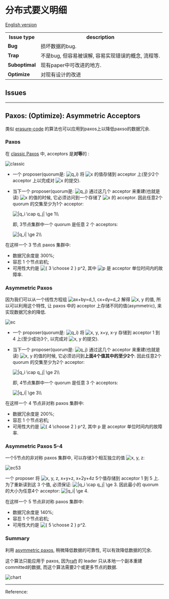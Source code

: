 # 分布式要义明细

[English version](README.md)

<!-- DO NOT EDIT README.md directly. It is built from [src/README.md](src/README.md). -->

<table>
<tr class="header">
<th>Issue type</th>
<th>description</th>
</tr>
<tr class="odd">
<td><strong>Bug</strong></td>
<td>损坏数据的bug.</td>
</tr>
<tr class="even">
<td><strong>Trap</strong></td>
<td>不是bug, 但容易被误解, 容易实现错误的概念, 流程等.</td>
</tr>
<tr class="odd">
<td><strong>Suboptimal</strong></td>
<td>现有paper中可改进的地方.</td>
</tr>
<tr class="even">
<td><strong>Optimize</strong></td>
<td>对现有设计的改进</td>
</tr>
</table>

## Issues

<!-- START doctoc generated TOC please keep comment here to allow auto update -->

<!-- DON'T EDIT THIS SECTION, INSTEAD RE-RUN doctoc TO UPDATE -->

<!-- END doctoc generated TOC please keep comment here to allow auto update -->

<!-- #### List -->

---

## Paxos: (Optimize): Asymmetric Acceptors

类似 [erasure-code](https://en.wikipedia.org/wiki/Erasure_code) 的算法也可以应用到paxos上以降低paxso的数据冗余.

### Paxos

在 [classic Paxos](http://lamport.azurewebsites.net/pubs/pubs.html#paxos-simple) 中, acceptors 是**对等**的 :

![classic](https://cdn.jsdelivr.net/gh/drmingdrmer/consensus-bugs@main-wechat-asset/CN/a2526c0de69276bb-asymmetric-paxos-classic.jpeg)

-   一个 proposer(quorum是: <img src="https://www.zhihu.com/equation?tex=q_i" alt="q_i" class="ee_img tr_noresize" eeimg="1">) 将 <img src="https://www.zhihu.com/equation?tex=x" alt="x" class="ee_img tr_noresize" eeimg="1"> 的值存储到 acceptor 上(至少2个 acceptor 上以完成对 <img src="https://www.zhihu.com/equation?tex=x" alt="x" class="ee_img tr_noresize" eeimg="1"> 的提交).

-   当下一个 proposer(quorum是: <img src="https://www.zhihu.com/equation?tex=q_j" alt="q_j" class="ee_img tr_noresize" eeimg="1">) 通过这几个 acceptor 来重建(也就是读) <img src="https://www.zhihu.com/equation?tex=x" alt="x" class="ee_img tr_noresize" eeimg="1"> 的值的时候, 它必须访问到一个存储了 <img src="https://www.zhihu.com/equation?tex=x" alt="x" class="ee_img tr_noresize" eeimg="1"> 的 acceptor.
    因此任意2个 quorum 的交集至少为1个 acceptor:

    <img src="https://www.zhihu.com/equation?tex=%7Cq_i%20%5Ccap%20q_j%7C%20%5Cge%201%5C%5C" alt="|q_i \cap q_j| \ge 1\\" class="ee_img tr_noresize" eeimg="1">

    即, 3节点集群中一个 quorum 是任意 2 个 acceptors:

    <img src="https://www.zhihu.com/equation?tex=%7Cq_i%7C%20%5Cge%202%5C%5C" alt="|q_i| \ge 2\\" class="ee_img tr_noresize" eeimg="1">

在这样一个 3 节点 paxos 集群中:

-   数据冗余度是 300%;
-   容忍 1 个节点宕机;
-   可用性大约是 <img src="https://www.zhihu.com/equation?tex=%7B%203%20%5Cchoose%202%20%20%7D%20p%5E2" alt="{ 3 \choose 2  } p^2" class="ee_img tr_noresize" eeimg="1">, 其中 <img src="https://www.zhihu.com/equation?tex=p" alt="p" class="ee_img tr_noresize" eeimg="1"> 是 acceptor 单位时间内的故障率.

### Asymmetric Paxos

因为我们可以从一个线性方程组 <img src="https://www.zhihu.com/equation?tex=ax%2Bby%3Dd_1%2C%20cx%2Bdy%3Dd_2" alt="ax+by=d_1, cx+dy=d_2" class="ee_img tr_noresize" eeimg="1"> 解得 <img src="https://www.zhihu.com/equation?tex=x%2C%20y" alt="x, y" class="ee_img tr_noresize" eeimg="1"> 的值, 所以可以利用这个特性, 让 paxos 中的 acceptor 上存储不同的值(asymmetric), 来实现数据冗余的降低.

![ec](https://cdn.jsdelivr.net/gh/drmingdrmer/consensus-bugs@main-wechat-asset/CN/96fabef4536cbf04-asymmetric-paxos-ec.jpeg)

-   一个 proposer(quorum是: <img src="https://www.zhihu.com/equation?tex=q_i" alt="q_i" class="ee_img tr_noresize" eeimg="1">) 将 <img src="https://www.zhihu.com/equation?tex=x%2C%20y%2C%20x%2By%2C%20x-y" alt="x, y, x+y, x-y" class="ee_img tr_noresize" eeimg="1"> 存储到 acceptor 1 到 4 上(至少成功3个, 以完成对 <img src="https://www.zhihu.com/equation?tex=x%2C%20y" alt="x, y" class="ee_img tr_noresize" eeimg="1"> 的提交).

-   当下一个 proposer(quorum是: <img src="https://www.zhihu.com/equation?tex=q_j" alt="q_j" class="ee_img tr_noresize" eeimg="1">) 通过这几个 acceptor 来重建(也就是读) <img src="https://www.zhihu.com/equation?tex=x%2C%20y" alt="x, y" class="ee_img tr_noresize" eeimg="1"> 的值的时候, 它必须访问到**上面4个值其中的至少2个**.
    因此任意2个 quorum 的交集至少为2个 acceptor:

    <img src="https://www.zhihu.com/equation?tex=%7Cq_i%20%5Ccap%20q_j%7C%20%5Cge%202%5C%5C" alt="|q_i \cap q_j| \ge 2\\" class="ee_img tr_noresize" eeimg="1">

    即, 4节点集群中一个 quorum 是任意 3 个 acceptors:

    <img src="https://www.zhihu.com/equation?tex=%7Cq_i%7C%20%5Cge%203%5C%5C" alt="|q_i| \ge 3\\" class="ee_img tr_noresize" eeimg="1">

在这样一个 4 节点非对称 paxos 集群中:

-   数据冗余度是 200%;
-   容忍 1 个节点宕机;
-   可用性大约是 <img src="https://www.zhihu.com/equation?tex=%7B%204%20%5Cchoose%202%20%20%7D%20p%5E2" alt="{ 4 \choose 2  } p^2" class="ee_img tr_noresize" eeimg="1">, 其中 p 是 acceptor 单位时间内的故障率.

### Asymmetric Paxos 5-4

一个5节点的非对称 paxos 集群中, 可以存储3个相互独立的值 <img src="https://www.zhihu.com/equation?tex=x%2C%20y%2C%20z" alt="x, y, z" class="ee_img tr_noresize" eeimg="1">:

![ec53](https://cdn.jsdelivr.net/gh/drmingdrmer/consensus-bugs@main-wechat-asset/CN/2a7885bbefbdfad8-asymmetric-paxos-ec-53.jpeg)

一个 proposer 将 <img src="https://www.zhihu.com/equation?tex=x%2C%20y%2C%20z%2C%20x%2By%2Bz%2C%20x%2B2y%2B4z" alt="x, y, z, x+y+z, x+2y+4z" class="ee_img tr_noresize" eeimg="1"> 5个值存储到 acceptor 1 到 5 上.
为了重新读到这 3 个值, 必须保证: <img src="https://www.zhihu.com/equation?tex=%7Cq_i%20%5Ccap%20q_j%7C%20%5Cge%203" alt="|q_i \cap q_j| \ge 3" class="ee_img tr_noresize" eeimg="1">.
因此最小的 quorum 的大小为任意4个 acceptor: <img src="https://www.zhihu.com/equation?tex=%7Cq_i%7C%20%5Cge%204" alt="|q_i| \ge 4" class="ee_img tr_noresize" eeimg="1">.

在这样一个 5 节点非对称 paxos 集群中:

-   数据冗余度是 140%;
-   容忍 1 个节点宕机;
-   可用性大约是 <img src="https://www.zhihu.com/equation?tex=%7B%205%20%5Cchoose%202%20%20%7D%20p%5E2" alt="{ 5 \choose 2  } p^2" class="ee_img tr_noresize" eeimg="1">.

### Summary

利用 [asymmetric paxos](https://github.com/drmingdrmer/consensus-bugs/blob/main/CN.md#paxos-optimize-asymmetric-acceptors), 稍微降低数据的可靠性, 可以有效降低数据的冗余.

这个算法只能应用于 paxos, 因为[raft](https://raft.github.io/) 的 leader 只从本地一个副本重建committed的数据, 而这个算法需要2个或更多节点的数据.

![chart](https://cdn.jsdelivr.net/gh/drmingdrmer/consensus-bugs@main-wechat-asset/CN/781c336bed9bc848-asymmetric-paxos-chart.jpeg)

---



Reference:

